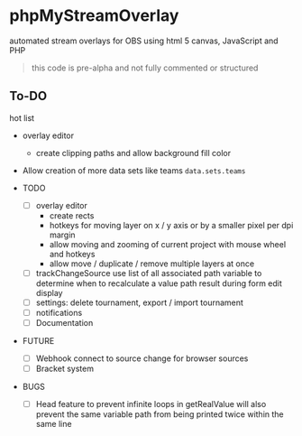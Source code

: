 # phpMyStreamOverlay
automated stream overlays for OBS using html 5 canvas, JavaScript and PHP

> this code is pre-alpha and not fully commented or structured

## To-DO

hot list
- overlay editor
	- create clipping paths and allow background fill color

- Allow creation of more data sets like teams `data.sets.teams`


- TODO
	- [ ] overlay editor
		- create rects
		- hotkeys for moving layer on x / y axis or by a smaller pixel per dpi margin
		- allow moving and zooming of current project with mouse wheel and hotkeys
		- allow move / duplicate / remove multiple layers at once
	- [ ] trackChangeSource use list of all associated path variable to determine when to recalculate a value path result during form edit display
	- [ ] settings: delete tournament, export / import tournament
	- [ ] notifications
	- [ ] Documentation
- FUTURE
	- [ ] Webhook connect to source change for browser sources
	- [ ] Bracket system
	
- BUGS
	- [ ] Head feature to prevent infinite loops in getRealValue will also prevent the same variable path from being printed twice within the same line